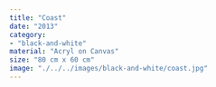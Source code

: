 ```yaml
---
title: "Coast"
date: "2013"
category: 
- "black-and-white"
material: "Acryl on Canvas"
size: "80 cm x 60 cm"
image: "./../../images/black-and-white/coast.jpg"
---
```

